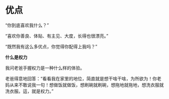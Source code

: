 # 优点

“你到底喜欢我什么？” 

“喜欢你善良、体贴、有主见、大度，长得也很漂亮。” 

“既然我有这么多优点，你觉得你配得上我吗？” 

**什么是权力**

我问老爸手握权力是一种什么样的体验。 

老爸得意地回答：“看看我在家里的地位，简直就是想干啥干啥，为所欲为！你老妈从来不敢说我一句！想做饭就做饭，想刷碗就刷碗，想拖地就拖地，想洗衣服就洗衣服。這，就是权力。”
